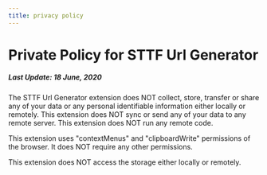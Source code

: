 ```yaml
---
title: privacy policy
---
```


# Private Policy for STTF Url Generator

##### Last Update: 18 June, 2020

The STTF Url Generator extension does NOT collect, store, transfer or share any of your data or any personal identifiable information either locally or remotely. This extension does NOT sync or send any of your data to any remote server. This extension does NOT run any remote code. 

This extension uses "contextMenus" and "clipboardWrite" permissions of the browser. It does NOT require any other permissions. 

This extension does NOT access the storage either locally or remotely. 


